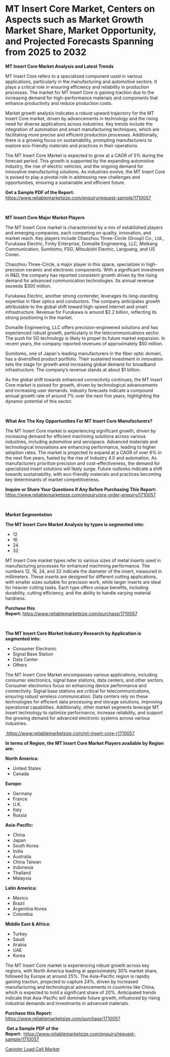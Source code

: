 <p><h1>MT Insert Core Market, Centers on Aspects such as Market Growth Market Share, Market Opportunity, and Projected Forecasts Spanning from 2025 to 2032</h1></p><p><strong>MT Insert Core Market Analysis and Latest Trends</strong></p>
<p><p>MT Insert Core refers to a specialized component used in various applications, particularly in the manufacturing and automotive sectors. It plays a critical role in ensuring efficiency and reliability in production processes. The market for MT Insert Core is gaining traction due to the increasing demand for high-performance materials and components that enhance productivity and reduce production costs.</p><p>Market growth analysis indicates a robust upward trajectory for the MT Insert Core market, driven by advancements in technology and the rising need for diverse applications across industries. Key trends include the integration of automation and smart manufacturing techniques, which are facilitating more precise and efficient production processes. Additionally, there is a growing focus on sustainability, prompting manufacturers to explore eco-friendly materials and practices in their operations.</p><p>The MT Insert Core Market is expected to grow at a CAGR of 5% during the forecast period. This growth is supported by the expanding automotive industry, the rise of electric vehicles, and the ongoing demand for innovative manufacturing solutions. As industries evolve, the MT Insert Core is poised to play a pivotal role in addressing new challenges and opportunities, ensuring a sustainable and efficient future.</p></p>
<p><strong>Get a Sample PDF of the Report:&nbsp;</strong> <a href="https://www.reliablemarketsize.com/enquiry/request-sample/1710057?utm_campaign=1901&utm_medium=2&utm_source=Github&utm_content=ia&utm_term=10012025&utm_id=mt-insert-core">https://www.reliablemarketsize.com/enquiry/request-sample/1710057</a></p>
<p>&nbsp;</p>
<p><strong>MT Insert Core Major Market Players</strong></p>
<p><p>The MT Insert Core market is characterized by a mix of established players and emerging companies, each competing on quality, innovation, and market reach. Key players include Chaozhou Three-Circle (Group) Co., Ltd., Furukawa Electric, Finity Enterprise, Domaille Engineering, LLC, Meikang Communication, Sumitomo, FSG, Mitsubishi Electric, Languang, and US Conec.</p><p>Chaozhou Three-Circle, a major player in this space, specializes in high-precision ceramic and electronic components. With a significant investment in R&D, the company has reported consistent growth driven by the rising demand for advanced communication technologies. Its annual revenue exceeds $300 million.</p><p>Furukawa Electric, another strong contender, leverages its long-standing expertise in fiber optics and conductors. The company anticipates growth attributable to the global shift toward high-speed internet and smart infrastructure. Revenue for Furukawa is around $2.2 billion, reflecting its strong positioning in the market.</p><p>Domaille Engineering, LLC offers precision-engineered solutions and has experienced robust growth, particularly in the telecommunications sector. The push for 5G technology is likely to propel its future market expansion. In recent years, the company reported revenues of approximately $50 million.</p><p>Sumitomo, one of Japan's leading manufacturers in the fiber optic domain, has a diversified product portfolio. Their sustained investment in innovation sets the stage for growth amid increasing global demand for broadband infrastructure. The company’s revenue stands at about $1 billion.</p><p>As the global shift towards enhanced connectivity continues, the MT Insert Core market is poised for growth, driven by technological advancements and increasing user demands. Industry forecasts indicate a compound annual growth rate of around 7% over the next five years, highlighting the dynamic potential of this sector.</p></p>
<p>&nbsp;</p>
<p><strong>What Are The Key Opportunities For MT Insert Core Manufacturers?</strong></p>
<p><p>The MT Insert Core market is experiencing significant growth, driven by increasing demand for efficient machining solutions across various industries, including automotive and aerospace. Advanced materials and technological innovations are enhancing performance, leading to higher adoption rates. The market is projected to expand at a CAGR of over 6% in the next five years, fueled by the rise of Industry 4.0 and automation. As manufacturers prioritize precision and cost-effectiveness, the demand for specialized insert solutions will likely surge. Future outlooks indicate a shift towards sustainability, with eco-friendly materials and practices becoming key determinants of market competitiveness.</p></p>
<p><strong>Inquire or Share Your Questions If Any Before Purchasing This Report:</strong> <a href="https://www.reliablemarketsize.com/enquiry/pre-order-enquiry/1710057?utm_campaign=1901&utm_medium=2&utm_source=Github&utm_content=ia&utm_term=10012025&utm_id=mt-insert-core">https://www.reliablemarketsize.com/enquiry/pre-order-enquiry/1710057</a></p>
<p>&nbsp;</p>
<p><strong>Market Segmentation</strong></p>
<p><strong>The MT Insert Core Market Analysis by types is segmented into:</strong></p>
<p><ul><li>12</li><li>16</li><li>24</li><li>32</li></ul></p>
<p><p>MT Insert Core market types refer to various sizes of metal inserts used in manufacturing processes for enhanced machining performance. The numbers 12, 16, 24, and 32 indicate the diameter of the insert, measured in millimeters. These inserts are designed for different cutting applications, with smaller sizes suitable for precision work, while larger inserts are ideal for heavier cutting tasks. Each type offers unique benefits, including durability, cutting efficiency, and the ability to handle varying material hardness.</p></p>
<p><strong>Purchase this Report:&nbsp;</strong><a href="https://www.reliablemarketsize.com/purchase/1710057?utm_campaign=1901&utm_medium=2&utm_source=Github&utm_content=ia&utm_term=10012025&utm_id=mt-insert-core">https://www.reliablemarketsize.com/purchase/1710057</a></p>
<p>&nbsp;</p>
<p><strong>The MT Insert Core Market Industry Research by Application is segmented into:</strong></p>
<p><ul><li>Consumer Electronic</li><li>Signal Base Station</li><li>Data Center</li><li>Others</li></ul></p>
<p><p>The MT Insert Core Market encompasses various applications, including consumer electronics, signal base stations, data centers, and other sectors. Consumer electronics focus on enhancing device performance and connectivity. Signal base stations are critical for telecommunications, ensuring robust wireless communication. Data centers rely on these technologies for efficient data processing and storage solutions, improving operational capabilities. Additionally, other market segments leverage MT Insert technology to optimize performance, increase reliability, and support the growing demand for advanced electronic systems across various industries.</p></p>
<p><a href="https://www.reliablemarketsize.com/mt-insert-core-r1710057?utm_campaign=1901&utm_medium=2&utm_source=Github&utm_content=ia&utm_term=10012025&utm_id=mt-insert-core">&nbsp;https://www.reliablemarketsize.com/mt-insert-core-r1710057</a></p>
<p><strong>In terms of Region, the MT Insert Core Market Players available by Region are:</strong></p>
<p>
    <p> <strong> North America: </strong>
        <ul>
            <li>United States</li>
            <li>Canada</li>
        </ul>
        </p> 
    <p> <strong> Europe: </strong>
        <ul>
            <li>Germany</li>
            <li>France</li>
            <li>U.K.</li>
            <li>Italy</li>
            <li>Russia</li>
        </ul>
        </p> 
    <p> <strong> Asia-Pacific: </strong>
        <ul>
            <li>China</li>
            <li>Japan</li>
            <li>South Korea</li>
            <li>India</li>
            <li>Australia</li>
            <li>China Taiwan</li>
            <li>Indonesia</li>
            <li>Thailand</li>
            <li>Malaysia</li>
        </ul>
        </p> 
    <p> <strong> Latin America: </strong>
        <ul>
            <li>Mexico</li>
            <li>Brazil</li>
            <li>Argentina Korea</li>
            <li>Colombia</li>
        </ul>
        </p> 
    <p> <strong> Middle East & Africa: </strong>
        <ul>
            <li>Turkey</li>
            <li>Saudi</li>
            <li>Arabia</li>
            <li>UAE</li>
            <li>Korea</li>
        </ul>
    </p>
    </p>
<p><p>The MT Insert Core market is experiencing robust growth across key regions, with North America leading at approximately 30% market share, followed by Europe at around 25%. The Asia-Pacific region is rapidly gaining traction, projected to capture 24%, driven by increased manufacturing and technological advancements in countries like China, which is expected to hold a significant share of 20%. Anticipated trends indicate that Asia-Pacific will dominate future growth, influenced by rising industrial demands and investments in advanced materials.</p></p>
<p><strong>Purchase this Report: </strong><a href="https://www.reliablemarketsize.com/purchase/1710057?utm_campaign=1901&utm_medium=2&utm_source=Github&utm_content=ia&utm_term=10012025&utm_id=mt-insert-core">https://www.reliablemarketsize.com/purchase/1710057</a></p>
<p>&nbsp;<strong>Get a Sample PDF of the Report:&nbsp;&nbsp;</strong><a href="https://www.reliablemarketsize.com/enquiry/request-sample/1710057?utm_campaign=1901&utm_medium=2&utm_source=Github&utm_content=ia&utm_term=10012025&utm_id=mt-insert-core">https://www.reliablemarketsize.com/enquiry/request-sample/1710057</a></p>
<p><strong></strong></p>
<p><p><a href="https://github.com/AKSHATREPORTPRIME/Market-Research-Report-List-6/blob/main/canister-load-cell-market.md?utm_campaign=1901&utm_medium=2&utm_source=Github&utm_content=ia&utm_term=10012025&utm_id=mt-insert-core">Canister Load Cell Market</a></p></p>